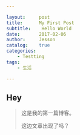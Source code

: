 ```yaml
---

layout:		post
title:		My First Post
subtitle:	 Hello World
date:		2017-02-06
author:		Jesson
catalog:	true
categories:	
	- Testting
tags:
	- 生活

---
```


## Hey

> 这是我的第一篇博客。
>
> 这边文章出现了吗？